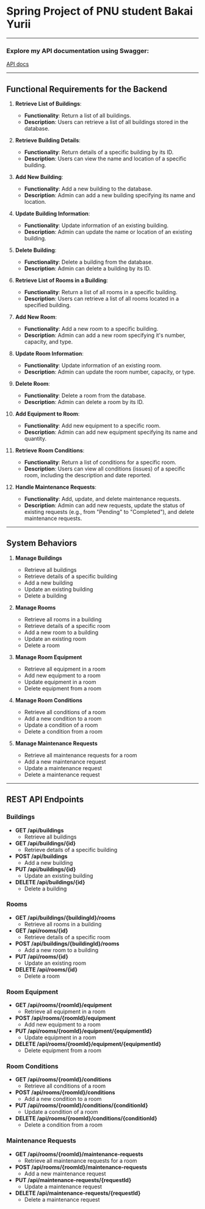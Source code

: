 # Spring Project of PNU student Bakai Yurii

---

### Explore my API documentation using Swagger:

[API docs](https://app.swaggerhub.com/apis-docs/yuriibakai22/spring-project/1.0.0)

---

## Functional Requirements for the Backend

1. **Retrieve List of Buildings**:
   - **Functionality**: Return a list of all buildings.
   - **Description**: Users can retrieve a list of all buildings stored in the database.

2. **Retrieve Building Details**:
   - **Functionality**: Return details of a specific building by its ID.
   - **Description**: Users can view the name and location of a specific building.

3. **Add New Building**:
   - **Functionality**: Add a new building to the database.
   - **Description**: Admin can add a new building specifying its name and location.

4. **Update Building Information**:
   - **Functionality**: Update information of an existing building.
   - **Description**: Admin can update the name or location of an existing building.

5. **Delete Building**:
   - **Functionality**: Delete a building from the database.
   - **Description**: Admin can delete a building by its ID.

6. **Retrieve List of Rooms in a Building**:
   - **Functionality**: Return a list of all rooms in a specific building.
   - **Description**: Users can retrieve a list of all rooms located in a specified building.

7. **Add New Room**:
   - **Functionality**: Add a new room to a specific building.
   - **Description**: Admin can add a new room specifying it's number, capacity, and type.

8. **Update Room Information**:
   - **Functionality**: Update information of an existing room.
   - **Description**: Admin can update the room number, capacity, or type.

9. **Delete Room**:
   - **Functionality**: Delete a room from the database.
   - **Description**: Admin can delete a room by its ID.

10. **Add Equipment to Room**:
    - **Functionality**: Add new equipment to a specific room.
    - **Description**: Admin can add new equipment specifying its name and quantity.

11. **Retrieve Room Conditions**:
    - **Functionality**: Return a list of conditions for a specific room.
    - **Description**: Users can view all conditions (issues) of a specific room, including the description and date reported.

12. **Handle Maintenance Requests**:
    - **Functionality**: Add, update, and delete maintenance requests.
    - **Description**: Admin can add new requests, update the status of existing requests (e.g., from "Pending" to "Completed"), and delete maintenance requests.

---

## System Behaviors

1. **Manage Buildings**
   - Retrieve all buildings
   - Retrieve details of a specific building
   - Add a new building
   - Update an existing building
   - Delete a building

2. **Manage Rooms**
   - Retrieve all rooms in a building
   - Retrieve details of a specific room
   - Add a new room to a building
   - Update an existing room
   - Delete a room

3. **Manage Room Equipment**
   - Retrieve all equipment in a room
   - Add new equipment to a room
   - Update equipment in a room
   - Delete equipment from a room

4. **Manage Room Conditions**
   - Retrieve all conditions of a room
   - Add a new condition to a room
   - Update a condition of a room
   - Delete a condition from a room

5. **Manage Maintenance Requests**
   - Retrieve all maintenance requests for a room
   - Add a new maintenance request
   - Update a maintenance request
   - Delete a maintenance request

---

## REST API Endpoints

### Buildings

- **GET /api/buildings**
  - Retrieve all buildings
- **GET /api/buildings/{id}**
  - Retrieve details of a specific building
- **POST /api/buildings**
  - Add a new building
- **PUT /api/buildings/{id}**
  - Update an existing building
- **DELETE /api/buildings/{id}**
  - Delete a building

### Rooms

- **GET /api/buildings/{buildingId}/rooms**
  - Retrieve all rooms in a building
- **GET /api/rooms/{id}**
  - Retrieve details of a specific room
- **POST /api/buildings/{buildingId}/rooms**
  - Add a new room to a building
- **PUT /api/rooms/{id}**
  - Update an existing room
- **DELETE /api/rooms/{id}**
  - Delete a room

### Room Equipment

- **GET /api/rooms/{roomId}/equipment**
  - Retrieve all equipment in a room
- **POST /api/rooms/{roomId}/equipment**
  - Add new equipment to a room
- **PUT /api/rooms/{roomId}/equipment/{equipmentId}**
  - Update equipment in a room
- **DELETE /api/rooms/{roomId}/equipment/{equipmentId}**
  - Delete equipment from a room

### Room Conditions

- **GET /api/rooms/{roomId}/conditions**
  - Retrieve all conditions of a room
- **POST /api/rooms/{roomId}/conditions**
  - Add a new condition to a room
- **PUT /api/rooms/{roomId}/conditions/{conditionId}**
  - Update a condition of a room
- **DELETE /api/rooms/{roomId}/conditions/{conditionId}**
  - Delete a condition from a room

### Maintenance Requests

- **GET /api/rooms/{roomId}/maintenance-requests**
  - Retrieve all maintenance requests for a room
- **POST /api/rooms/{roomId}/maintenance-requests**
  - Add a new maintenance request
- **PUT /api/maintenance-requests/{requestId}**
  - Update a maintenance request
- **DELETE /api/maintenance-requests/{requestId}**
  - Delete a maintenance request